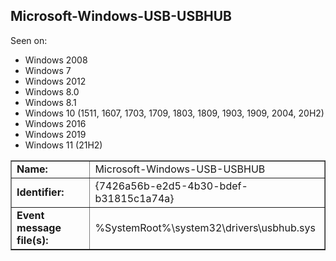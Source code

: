 ## Microsoft-Windows-USB-USBHUB

Seen on:
* Windows 2008
* Windows 7
* Windows 2012
* Windows 8.0
* Windows 8.1
* Windows 10 (1511, 1607, 1703, 1709, 1803, 1809, 1903, 1909, 2004, 20H2)
* Windows 2016
* Windows 2019
* Windows 11 (21H2)

<table border="1" class="docutils">
  <tbody>
    <tr>
      <td><b>Name:</b></td>
      <td>Microsoft-Windows-USB-USBHUB</td>
    </tr>
    <tr>
      <td><b>Identifier:</b></td>
      <td>{7426a56b-e2d5-4b30-bdef-b31815c1a74a}</td>
    </tr>
    <tr>
      <td><b>Event message file(s):</b></td>
      <td>%SystemRoot%\system32\drivers\usbhub.sys</td>
    </tr>
  </tbody>
</table>

&nbsp;

